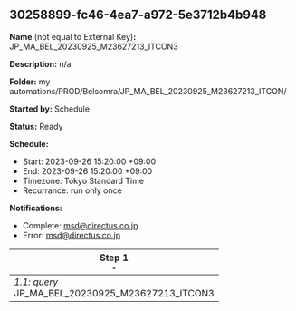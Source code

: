 ## 30258899-fc46-4ea7-a972-5e3712b4b948

**Name** (not equal to External Key)**:** JP_MA_BEL_20230925_M23627213_ITCON3

**Description:** n/a

**Folder:** my automations/PROD/Belsomra/JP_MA_BEL_20230925_M23627213_ITCON/

**Started by:** Schedule

**Status:** Ready

**Schedule:**

* Start: 2023-09-26 15:20:00 +09:00
* End: 2023-09-26 15:20:00 +09:00
* Timezone: Tokyo Standard Time
* Recurrance: run only once

**Notifications:**

* Complete: msd@directus.co.jp
* Error: msd@directus.co.jp

| Step 1<br>_<small>-</small>_ |
| --- |
| _1.1: query_<br>JP_MA_BEL_20230925_M23627213_ITCON3 |
